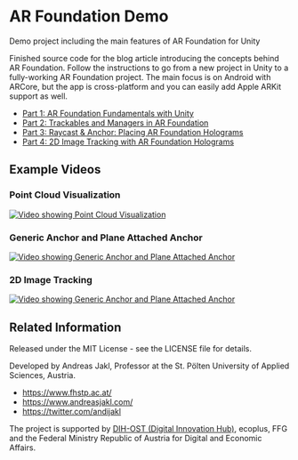 # AR Foundation Demo

Demo project including the main features of AR Foundation for Unity

Finished source code for the blog article introducing the concepts behind AR Foundation. Follow the instructions to go from a new project in Unity to a fully-working AR Foundation project. The main focus is on Android with ARCore, but the app is cross-platform and you can easily add Apple ARKit support as well.

* [Part 1: AR Foundation Fundamentals with Unity](https://www.andreasjakl.com/ar-foundation-fundamentals-with-unity-part-1/)
* [Part 2: Trackables and Managers in AR Foundation](https://www.andreasjakl.com/trackables-and-managers-in-ar-foundation-part-2/)
* [Part 3: Raycast & Anchor: Placing AR Foundation Holograms](https://www.andreasjakl.com/raycast-anchor-placing-ar-foundation-holograms-part-3/)
* [Part 4: 2D Image Tracking with AR Foundation Holograms](https://www.andreasjakl.com/2d-image-tracking-with-ar-foundation-part-4/)

## Example Videos

### Point Cloud Visualization

[![Video showing Point Cloud Visualization](http://img.youtube.com/vi/1-GDF18ig3M/0.jpg)](http://www.youtube.com/watch?v=1-GDF18ig3M)

### Generic Anchor and Plane Attached Anchor

[![Video showing Generic Anchor and Plane Attached Anchor](http://img.youtube.com/vi/3vIqQkBtu7M/0.jpg)](http://www.youtube.com/watch?v=3vIqQkBtu7M)

### 2D Image Tracking

[![Video showing Generic Anchor and Plane Attached Anchor](http://img.youtube.com/vi/cKql3h7Pikk/0.jpg)](http://www.youtube.com/watch?v=cKql3h7Pikk)
 

## Related Information

Released under the MIT License - see the LICENSE file for details.

Developed by Andreas Jakl, Professor at the St. Pölten University of Applied Sciences, Austria.

* <https://www.fhstp.ac.at/>
* <https://www.andreasjakl.com/>
* <https://twitter.com/andijakl>

The project is supported by [DIH-OST (Digital Innovation Hub)](https://dih-ost.at/product/alexa-skill-zur-unterstuetzung-von-online-schulungen/), ecoplus, FFG and the Federal Ministry Republic of Austria for Digital and Economic Affairs.
